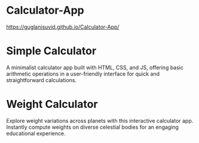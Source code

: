 # Calculator-App

https://guglanisuvid.github.io/Calculator-App/

# Simple Calculator
A minimalist calculator app built with HTML, CSS, and JS, offering basic arithmetic operations in a user-friendly interface for quick and straightforward calculations.

# Weight Calculator
Explore weight variations across planets with this interactive calculator app. Instantly compute weights on diverse celestial bodies for an engaging educational experience.
